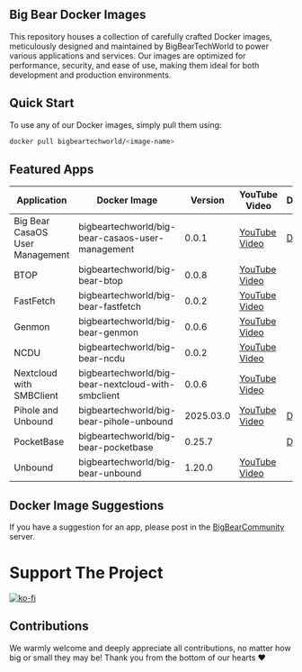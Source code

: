 ## Big Bear Docker Images

This repository houses a collection of carefully crafted Docker images, meticulously designed and maintained by BigBearTechWorld to power various applications and services. Our images are optimized for performance, security, and ease of use, making them ideal for both development and production environments.

## Quick Start

To use any of our Docker images, simply pull them using:

```bash
docker pull bigbeartechworld/<image-name>
```

## Featured Apps

| Application | Docker Image | Version | YouTube Video | Docs |
| --- | --- | --- | --- | --- |
| Big Bear CasaOS User Management | bigbeartechworld/big-bear-casaos-user-management | 0.0.1 | [YouTube Video](https://youtu.be/-a9k8fLAbRE) | [Docs](https://community.bigbeartechworld.com/t/added-bigbearcasaos-user-management-to-bigbearcasaos/2227?u=dragonfire1119) |
| BTOP | bigbeartechworld/big-bear-btop | 0.0.8 | [YouTube Video](https://www.youtube.com/playlist?list=PL2RAscIdkpt96nLpa72tqLIGl54gSmSAS) |  |
| FastFetch | bigbeartechworld/big-bear-fastfetch | 0.0.2 | [YouTube Video](https://www.youtube.com/playlist?list=PL2RAscIdkpt_o9i99IYOCVKfWkBvErgth) |  |
| Genmon | bigbeartechworld/big-bear-genmon | 0.0.6 | [YouTube Video](https://www.youtube.com/playlist?list=PL2RAscIdkpt_g0nT2F7l0a1gvGZl57CWn) |  |
| NCDU | bigbeartechworld/big-bear-ncdu | 0.0.2 | [YouTube Video](https://www.youtube.com/playlist?list=PL2RAscIdkpt9Au1cUiVkyx25bOxAbhF83) |  |
| Nextcloud with SMBClient | bigbeartechworld/big-bear-nextcloud-with-smbclient | 0.0.6 | [YouTube Video](https://www.youtube.com/playlist?list=PL2RAscIdkpt9Au1cUiVkyx25bOxAbhF83) |  |
| Pihole and Unbound | bigbeartechworld/big-bear-pihole-unbound | 2025.03.0 | [YouTube Video](https://www.youtube.com/playlist?list=PL2RAscIdkpt_21TJEBkhIm52aU-w3K4vi) | [Docs](https://community.bigbeartechworld.com/t/added-pihole-and-unbound-to-bigbeardockerimages/192) |
| PocketBase | bigbeartechworld/big-bear-pocketbase | 0.25.7 |  | [Docs](https://community.bigbeartechworld.com/t/pocketbase-is-on-bigbeardockerimages/28) |
| Unbound | bigbeartechworld/big-bear-unbound | 1.20.0 | [YouTube Video](https://www.youtube.com/playlist?list=PL2RAscIdkpt9_yeFJvG6Nhby8gTVStxb0) |  |


## Docker Image Suggestions

If you have a suggestion for an app, please post in the [BigBearCommunity](https://community.bigbeartechworld.com) server.

# Support The Project

[![ko-fi](https://ko-fi.com/img/githubbutton_sm.svg)](https://ko-fi.com/E1E5NDK3I)

## Contributions

We warmly welcome and deeply appreciate all contributions, no matter how big or small they may be! Thank you from the bottom of our hearts ❤️
